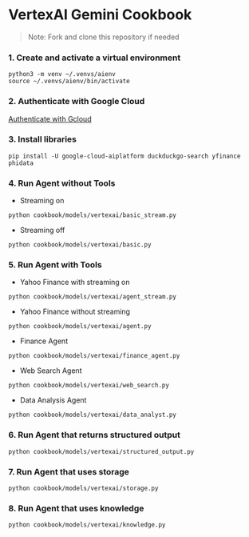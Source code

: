 # VertexAI Gemini Cookbook

> Note: Fork and clone this repository if needed

### 1. Create and activate a virtual environment

```shell
python3 -m venv ~/.venvs/aienv
source ~/.venvs/aienv/bin/activate
```

### 2. Authenticate with Google Cloud

[Authenticate with Gcloud](https://cloud.google.com/vertex-ai/generative-ai/docs/start/quickstarts/quickstart-multimodal)

### 3. Install libraries

```shell
pip install -U google-cloud-aiplatform duckduckgo-search yfinance phidata
```

### 4. Run Agent without Tools

- Streaming on

```shell
python cookbook/models/vertexai/basic_stream.py
```

- Streaming off

```shell
python cookbook/models/vertexai/basic.py
```

### 5. Run Agent with Tools

- Yahoo Finance with streaming on

```shell
python cookbook/models/vertexai/agent_stream.py
```

- Yahoo Finance without streaming

```shell
python cookbook/models/vertexai/agent.py
```

- Finance Agent

```shell
python cookbook/models/vertexai/finance_agent.py
```

- Web Search Agent

```shell
python cookbook/models/vertexai/web_search.py
```

- Data Analysis Agent

```shell
python cookbook/models/vertexai/data_analyst.py
```

### 6. Run Agent that returns structured output

```shell
python cookbook/models/vertexai/structured_output.py
```

### 7. Run Agent that uses storage

```shell
python cookbook/models/vertexai/storage.py
```

### 8. Run Agent that uses knowledge

```shell
python cookbook/models/vertexai/knowledge.py
```
